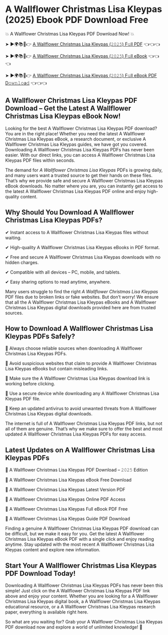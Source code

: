 # A Wallflower Christmas Lisa Kleypas (2025) Ebook PDF Download Free

💥 A Wallflower Christmas Lisa Kleypas PDF Download Now! 💥

➤ ►🌍📚📱👉 [A Wallflower Christmas Lisa Kleypas (𝟸𝟶𝟸𝟻) F𝚞ll PDF](https://getpdf.xyz/a-wallflower-christmas-lisa-kleypas) 👈👈👈


➤ ►🌍📚📱👉 [A Wallflower Christmas Lisa Kleypas (𝟸𝟶𝟸𝟻) F𝚞ll eBook](https://getpdf.xyz/a-wallflower-christmas-lisa-kleypas) 👈👈👈


➤ ►🌍📚📱👉 [A Wallflower Christmas Lisa Kleypas (𝟸𝟶𝟸𝟻) F𝚞ll eBook PDF D𝚘𝚠𝚗𝚕𝚘a𝚍](https://getpdf.xyz/a-wallflower-christmas-lisa-kleypas) 👈👈👈


## A Wallflower Christmas Lisa Kleypas PDF Download – Get the Latest A Wallflower Christmas Lisa Kleypas eBook Now!

Looking for the best A Wallflower Christmas Lisa Kleypas PDF download? You are in the right place! Whether you need the latest A Wallflower Christmas Lisa Kleypas eBook, a research document, or exclusive A Wallflower Christmas Lisa Kleypas guides, we have got you covered. Downloading A Wallflower Christmas Lisa Kleypas PDFs has never been easier. With our direct links, you can access A Wallflower Christmas Lisa Kleypas PDF files within seconds.

The demand for *A Wallflower Christmas Lisa Kleypas* PDFs is growing daily, and many users want a trusted source to get their hands on these files. That’s why we provide safe and secure A Wallflower Christmas Lisa Kleypas eBook downloads. No matter where you are, you can instantly get access to the latest A Wallflower Christmas Lisa Kleypas PDF online and enjoy high-quality content.

## Why Should You Download A Wallflower Christmas Lisa Kleypas PDFs?

✔ Instant access to A Wallflower Christmas Lisa Kleypas files without waiting.

✔ High-quality A Wallflower Christmas Lisa Kleypas eBooks in PDF format.

✔ Free and secure A Wallflower Christmas Lisa Kleypas downloads with no hidden charges.

✔ Compatible with all devices – PC, mobile, and tablets.

✔ Easy sharing options to read anytime, anywhere.

Many users struggle to find the right *A Wallflower Christmas Lisa Kleypas* PDF files due to broken links or fake websites. But don’t worry! We ensure that all the A Wallflower Christmas Lisa Kleypas eBooks and A Wallflower Christmas Lisa Kleypas digital downloads provided here are from trusted sources.

## How to Download A Wallflower Christmas Lisa Kleypas PDFs Safely?

📌 Always choose reliable sources when downloading A Wallflower Christmas Lisa Kleypas PDFs.

📌 Avoid suspicious websites that claim to provide A Wallflower Christmas Lisa Kleypas eBooks but contain misleading links.

📌 Make sure the A Wallflower Christmas Lisa Kleypas download link is working before clicking.

📌 Use a secure device while downloading any A Wallflower Christmas Lisa Kleypas PDF file.

📌 Keep an updated antivirus to avoid unwanted threats from A Wallflower Christmas Lisa Kleypas digital downloads.

The internet is full of A Wallflower Christmas Lisa Kleypas PDF links, but not all of them are genuine. That’s why we make sure to offer the best and most updated A Wallflower Christmas Lisa Kleypas PDFs for easy access.

## Latest Updates on A Wallflower Christmas Lisa Kleypas PDFs

🔹 A Wallflower Christmas Lisa Kleypas PDF Download – 𝟸𝟶𝟸𝟻 Edition

🔹 A Wallflower Christmas Lisa Kleypas eBook Free Download

🔹 A Wallflower Christmas Lisa Kleypas Latest Version PDF

🔹 A Wallflower Christmas Lisa Kleypas Online PDF Access

🔹 A Wallflower Christmas Lisa Kleypas Full eBook PDF Free

🔹 A Wallflower Christmas Lisa Kleypas Guide PDF Download

Finding a genuine A Wallflower Christmas Lisa Kleypas PDF download can be difficult, but we make it easy for you. Get the latest A Wallflower Christmas Lisa Kleypas eBook PDF with a single click and enjoy reading anytime. Stay updated with the most recent A Wallflower Christmas Lisa Kleypas content and explore new information.

## Start Your A Wallflower Christmas Lisa Kleypas PDF Download Today!

Downloading A Wallflower Christmas Lisa Kleypas PDFs has never been this simple! Just click on the A Wallflower Christmas Lisa Kleypas PDF link above and enjoy your content. Whether you are looking for a A Wallflower Christmas Lisa Kleypas digital book, a A Wallflower Christmas Lisa Kleypas educational resource, or a A Wallflower Christmas Lisa Kleypas research paper, everything is available right here.

So what are you waiting for? Grab your A Wallflower Christmas Lisa Kleypas PDF download now and explore a world of unlimited knowledge! 🚀